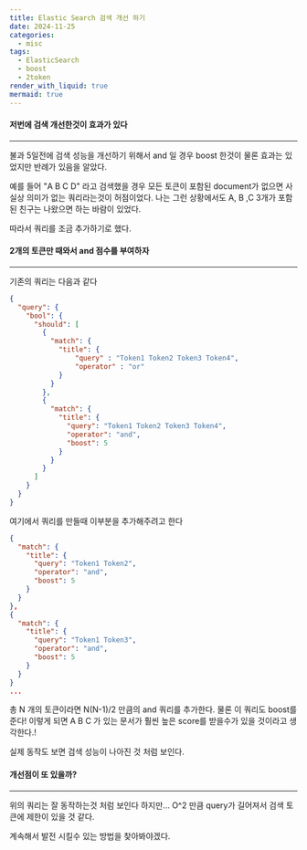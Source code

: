 ```yaml
---
title: Elastic Search 검색 개선 하기
date: 2024-11-25
categories:
  - misc
tags:
  - ElasticSearch
  - boost
  - 2token
render_with_liquid: true
mermaid: true
---
```

#### 저번에 검색 개선한것이 효과가 있다
---
불과 5일전에 검색 성능을 개선하기 위해서 and 일 경우 boost 한것이 물론 효과는 있었지만 반례가 있음을 알았다. 

예를 들어 "A B C D" 라고 검색했을 경우 모든 토큰이 포함된 document가 없으면 사실상 의미가 없는 쿼리라는것이 허점이었다. 나는 그런 상황에서도 A, B ,C 3개가 포함된 친구는 나왔으면 하는 바람이 있었다.

따라서 쿼리를 조금 추가하기로 했다.

#### 2개의 토큰만 때와서 and 점수를 부여하자
---
기존의 쿼리는 다음과 같다
```json
{
  "query": {
    "bool": {
      "should": [
        {
          "match": {
            "title": {
	            "query" : "Token1 Token2 Token3 Token4",
	            "operator" : "or"
            }
          }
        },
        {
          "match": {
            "title": {
              "query": "Token1 Token2 Token3 Token4",
              "operator": "and",
              "boost": 5
            }
          }
        }
      ]
    }
  }
}
```

여기에서 쿼리를 만들때 이부분을 추가해주려고 한다

```json
{
  "match": {
	"title": {
	  "query": "Token1 Token2",
	  "operator": "and",
	  "boost": 5
	}
  }
},
{
  "match": {
	"title": {
	  "query": "Token1 Token3",
	  "operator": "and",
	  "boost": 5
	}
  }
}
...
```
총 N 개의 토큰이라면 N(N-1)/2 만큼의 and 쿼리를 추가한다. 물론 이 쿼리도 boost를 준다!
이렇게 되면 A B C 가 있는 문서가 훨씬 높은 score를 받을수가 있을 것이라고 생각한다.!

실제 동작도 보면 검색 성능이 나아진 것 처럼 보인다.


#### 개선점이 또 있을까?
---

위의 쿼리는 잘 동작하는것 처럼 보인다 하지만... O^2 만큼 query가 길어져서 검색 토큰에 제한이 있을 것 같다. 

계속해서 발전 시킬수 있는 방법을 찾아봐야겠다.

